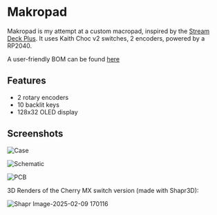 # Makropad

Makropad is my attempt at a custom macropad, inspired by the [Stream Deck Plus](https://www.elgato.com/ca/en/p/stream-deck-plus-black).
It uses Kaith Choc v2 switches, 2 encoders, powered by a RP2040.

A user-friendly BOM can be found [here](https://github.com/Badbird5907/makropad/blob/master/PCB/BOM.md)

## Features
- 2 rotary encoders
- 10 backlit keys
- 128x32 OLED display

## Screenshots
![Case](https://github.com/user-attachments/assets/966eb49f-d42d-4db6-b4db-72f778f5b8e1)

![Schematic](https://github.com/user-attachments/assets/cb9d35dc-01b0-4de5-866a-cf99ff83b200)

![PCB](https://github.com/user-attachments/assets/4f0f774d-3f83-435d-8324-2e9a14d98d16)

3D Renders of the Cherry MX switch version (made with Shapr3D):

![Shapr Image-2025-02-09 170116](https://github.com/user-attachments/assets/6395306b-516e-4ca8-8b34-7880ed2c5260)
